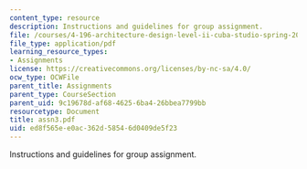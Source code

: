 ```yaml
---
content_type: resource
description: Instructions and guidelines for group assignment.
file: /courses/4-196-architecture-design-level-ii-cuba-studio-spring-2004/ed8f565ee0ac362d58546d0409de5f23_assn3.pdf
file_type: application/pdf
learning_resource_types:
- Assignments
license: https://creativecommons.org/licenses/by-nc-sa/4.0/
ocw_type: OCWFile
parent_title: Assignments
parent_type: CourseSection
parent_uid: 9c19678d-af68-4625-6ba4-26bbea7799bb
resourcetype: Document
title: assn3.pdf
uid: ed8f565e-e0ac-362d-5854-6d0409de5f23
---
```

Instructions and guidelines for group assignment.